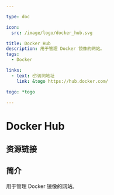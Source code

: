 ```yaml
---

type: doc

icon:
  src: /image/logo/docker_hub.svg

title: Docker Hub
description: 用于管理 Docker 镜像的网站。
tags:
  - Docker

links:
  - text: 📦访问地址
    link: &togo https://hub.docker.com/

togo: *togo

---
```


<ShowLogo />

# Docker Hub

<ShowTags />

<ShowBreadcrumb />

## 资源链接

<ShowLinks />

## 简介

用于管理 Docker 镜像的网站。
